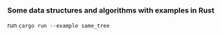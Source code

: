 ### Some data structures and algorithms with examples in Rust

run ```cargo run --example same_tree```

